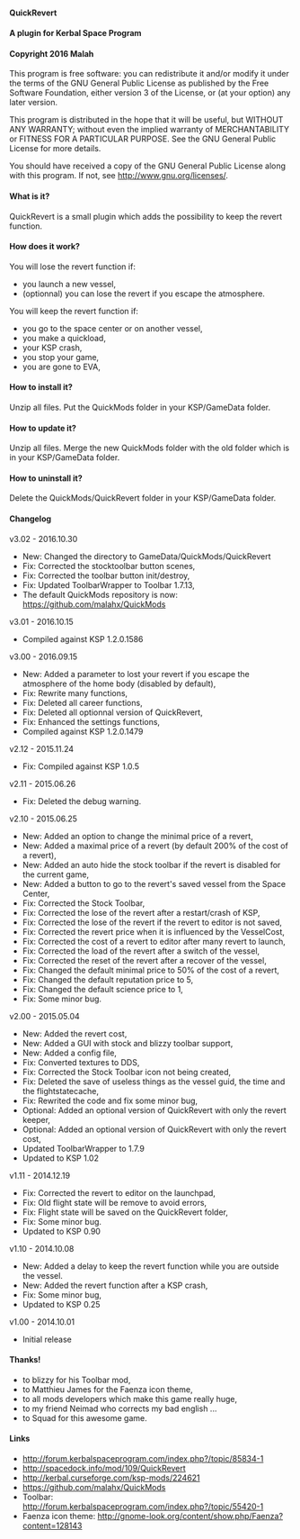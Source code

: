 ﻿#### QuickRevert
#### A plugin for Kerbal Space Program
#### Copyright 2016 Malah

This program is free software: you can redistribute it and/or modify
it under the terms of the GNU General Public License as published by
the Free Software Foundation, either version 3 of the License, or
(at your option) any later version.

This program is distributed in the hope that it will be useful,
but WITHOUT ANY WARRANTY; without even the implied warranty of
MERCHANTABILITY or FITNESS FOR A PARTICULAR PURPOSE.  See the
GNU General Public License for more details.

You should have received a copy of the GNU General Public License
along with this program.  If not, see <http://www.gnu.org/licenses/>. 


#### What is it?

QuickRevert is a small plugin which adds the possibility to keep the revert function.

#### How does it work?

You will lose the revert function if:
* you launch a new vessel,
* (optionnal) you can lose the revert if you escape the atmosphere.

You will keep the revert function if:
* you go to the space center or on another vessel,
* you make a quickload,
* your KSP crash,
* you stop your game,
* you are gone to EVA,

#### How to install it?

Unzip all files. Put the QuickMods folder in your KSP/GameData folder.

#### How to update it?

Unzip all files. Merge the new QuickMods folder with the old folder which is in your KSP/GameData folder.

#### How to uninstall it?

Delete the QuickMods/QuickRevert folder in your KSP/GameData folder.

#### Changelog

v3.02 - 2016.10.30
* New: Changed the directory to GameData/QuickMods/QuickRevert
* Fix: Corrected the stocktoolbar button scenes,
* Fix: Corrected the toolbar button init/destroy,
* Fix: Updated ToolbarWrapper to Toolbar 1.7.13,
* The default QuickMods repository is now: https://github.com/malahx/QuickMods

v3.01 - 2016.10.15
* Compiled against KSP 1.2.0.1586

v3.00 - 2016.09.15
* New: Added a parameter to lost your revert if you escape the atmosphere of the home body (disabled by default),
* Fix: Rewrite many functions,
* Fix: Deleted all career functions,
* Fix: Deleted all optionnal version of QuickRevert,
* Fix: Enhanced the settings functions,
* Compiled against KSP 1.2.0.1479

v2.12 - 2015.11.24
* Fix: Compiled against KSP 1.0.5

v2.11 - 2015.06.26
* Fix: Deleted the debug warning.

v2.10 - 2015.06.25
* New: Added an option to change the minimal price of a revert,
* New: Added a maximal price of a revert (by default 200% of the cost of a revert),
* New: Added an auto hide the stock toolbar if the revert is disabled for the current game,
* New: Added a button to go to the revert's saved vessel from the Space Center,
* Fix: Corrected the Stock Toolbar,
* Fix: Corrected the lose of the revert after a restart/crash of KSP,
* Fix: Corrected the lose of the revert if the revert to editor is not saved,
* Fix: Corrected the revert price when it is influenced by the VesselCost,
* Fix: Corrected the cost of a revert to editor after many revert to launch,
* Fix: Corrected the load of the revert after a switch of the vessel,
* Fix: Corrected the reset of the revert after a recover of the vessel,
* Fix: Changed the default minimal price to 50% of the cost of a revert,
* Fix: Changed the default reputation price to 5,
* Fix: Changed the default science price to 1,
* Fix: Some minor bug.

v2.00 - 2015.05.04
* New: Added the revert cost,
* New: Added a GUI with stock and blizzy toolbar support,
* New: Added a config file,
* Fix: Converted textures to DDS,
* Fix: Corrected the Stock Toolbar icon not being created,
* Fix: Deleted the save of useless things as the vessel guid, the time and the flightstatecache,
* Fix: Rewrited the code and fix some minor bug,
* Optional: Added an optional version of QuickRevert with only the revert keeper,
* Optional: Added an optional version of QuickRevert with only the revert cost,
* Updated ToolbarWrapper to 1.7.9
* Updated to KSP 1.02

v1.11 - 2014.12.19
* Fix: Corrected the revert to editor on the launchpad,
* Fix: Old flight state will be remove to avoid errors,
* Fix: Flight state will be saved on the QuickRevert folder,
* Fix: Some minor bug.
* Updated to KSP 0.90

v1.10 - 2014.10.08
* New: Added a delay to keep the revert function while you are outside the vessel.
* New: Added the revert function after a KSP crash,
* Fix: Some minor bug,
* Updated to KSP 0.25

v1.00 - 2014.10.01
* Initial release

#### Thanks!

* to blizzy for his Toolbar mod,
* to Matthieu James for the Faenza icon theme,
* to all mods developers which make this game really huge,
* to my friend Neimad who corrects my bad english ...
* to Squad for this awesome game.

#### Links

* http://forum.kerbalspaceprogram.com/index.php?/topic/85834-1
* http://spacedock.info/mod/109/QuickRevert
* http://kerbal.curseforge.com/ksp-mods/224621
* https://github.com/malahx/QuickMods
* Toolbar: http://forum.kerbalspaceprogram.com/index.php?/topic/55420-1
* Faenza icon theme: http://gnome-look.org/content/show.php/Faenza?content=128143
